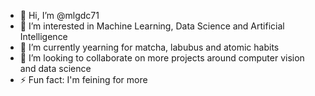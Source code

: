- 👋 Hi, I’m @mlgdc71
- 👀 I’m interested in Machine Learning, Data Science and Artificial Intelligence
- 🌱 I’m currently yearning for matcha, labubus and atomic habits
- 💞️ I’m looking to collaborate on more projects around computer vision and data science
- ⚡ Fun fact: I'm feining for more

<!---
mlgdc71/mlgdc71 is a ✨ special ✨ repository because its `README.md` (this file) appears on your GitHub profile.
You can click the Preview link to take a look at your changes.
--->
